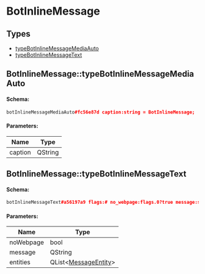 # BotInlineMessage

## Types

* [typeBotInlineMessageMediaAuto](#botinlinemessagetypebotinlinemessagemediaauto)
* [typeBotInlineMessageText](#botinlinemessagetypebotinlinemessagetext)

## BotInlineMessage::typeBotInlineMessageMediaAuto

#### Schema:

```c++
botInlineMessageMediaAuto#fc56e87d caption:string = BotInlineMessage;
```

#### Parameters:

|Name|Type|
|----|----|
|caption|QString|

## BotInlineMessage::typeBotInlineMessageText

#### Schema:

```c++
botInlineMessageText#a56197a9 flags:# no_webpage:flags.0?true message:string entities:flags.1?Vector<MessageEntity> = BotInlineMessage;
```

#### Parameters:

|Name|Type|
|----|----|
|noWebpage|bool|
|message|QString|
|entities|QList&lt;[MessageEntity](messageentity.md)&gt;|

